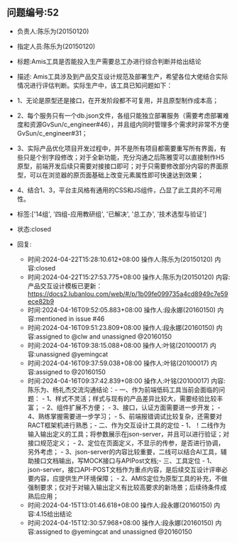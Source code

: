 ## 问题编号:52
- 负责人:陈乐为(20150120)
- 指定人员:陈乐为(20150120)
- 标题:Amis工具是否能投入生产需要总工办进行综合判断并给出结论
- 描述:
Amis工具涉及到产品交互设计规范及部署生产，希望各位大佬结合实际情况进行评估判断。实际生产中，该工具已知问题如下：
- 1、无论是原型还是接口，在开发阶段都不可复用，并且原型制作成本高；
- 2、每个服务只有一个db.json文件，各组只能独立部署服务（需要考虑部署难度和资源GvSun/c_engineer#46），并且组内同时管理多个需求时非常不方便 GvSun/c_engineer#31；
- 3、实际产品优化项目开发过程中，并不是所有项目都需要重写所有界面，有些只是个别字段修改；对于全新功能，充分沟通之后陈雅雯可以直接制作H5原型，前端开发后续只需要对接接口即可；对于只需要修改部分内容的界面原型，可以在浏览器的原页面基础上改变元素属性即可快速达到效果；
- 4、结合1、3，平台主风格有通用的CSS和JS组件，凸显了此工具的不可用性。

- 标签:['14组', '四组-应用教研组', '已解决', '总工办', '技术选型与验证']
- 状态:closed
- 回复:
    - 时间:2024-04-22T15:28:10.612+08:00
      操作人:陈乐为(20150120)
      内容:closed
    - 时间:2024-04-22T15:27:53.775+08:00
      操作人:陈乐为(20150120)
      内容:产品交互设计模板已更新：https://docs2.lubanlou.com/web/#/p/1b09fe099735a4cd8949c7e59ece82b9
    - 时间:2024-04-16T09:52:05.883+08:00
      操作人:段永娜(20160150)
      内容:mentioned in issue #46
    - 时间:2024-04-16T09:51:23.809+08:00
      操作人:段永娜(20160150)
      内容:assigned to @clw and unassigned @20160150
    - 时间:2024-04-16T09:38:15.088+08:00
      操作人:叶铭(20100017)
      内容:unassigned @yemingcat
    - 时间:2024-04-16T09:37:59.038+08:00
      操作人:叶铭(20100017)
      内容:assigned to @20160150
    - 时间:2024-04-16T09:37:42.839+08:00
      操作人:叶铭(20100017)
      内容:陈乐为、杨礼杰交流沟通结论：- 一、作为前端低码工具当前会面临的问题：  - 1、样式不灵活；样式与现有的产品差异比较大，需要经验比较丰富；  - 2、组件扩展不方便；  - 3、接口，认证方面需要进一步开发；  - 4、熟练掌握需要进一步学习；  - 5、前端报错调试比较复杂，还需要对RACT框架机进行熟悉；- 二、作为交互设计工具的定位  - 1、！二线作为输入输出定义的工具；将参数展示在json-server，并且可以进行验证；对接口规范定义；  - 2、定位在页面定义，不显示的传参，是否进行协调，另外考虑；  - 3、json-server的内容比较重要，二线可以结合AI工具，辅助接口文档输出，写MOCK接口与APIPost文档;- 三、工具定位  - 1、json-server，接口API-POST文档作为重点内容，是后续交互设计评审必要内容，应提供生产环境保障；  - 2、AMIS定位为原型工具的补充，不做强制要求；仅对于对输入输出定义有比较高要求的新场景；后续待条件成熟后应用；
    - 时间:2024-04-15T13:01:46.618+08:00
      操作人:段永娜(20160150)
      内容:4.15给出结论
    - 时间:2024-04-15T12:30:57.968+08:00
      操作人:段永娜(20160150)
      内容:assigned to @yemingcat and unassigned @20160150